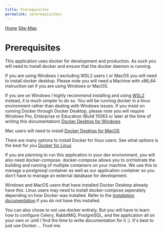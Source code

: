 ```yaml
---
title: Prerequisites
permalink: /prerequisites/
---
```


[Home](../index.md) [Site-Map](documentation_index.md)

# Prerequisites

This application uses docker for development and production. As such you will need to install docker and ensure that the docker daemon is running. 

If you are using Windows ( excluding WSL2 users ) or MacOS you will need to install docker desktop. Please note you will need a Machine with x86_64 instruction set if you are using Windows or MacOS.


If you are on Windows I highly recommend installing and using [WSL2](https://docs.microsoft.com/en-us/windows/wsl/wsl2-install) instead, it is much simpler to do so. You will be running docker in a linux environment rather than dealing with Windows issues.  If you insist on running Docker through Docker Desktop, please note you will require Windows Pro, Enterprise or Education (Build 15063 or later at the time of writing this documentation)
[Docker Desktop for Windows](https://docs.docker.com/docker-for-windows/install/)


Mac users will need to install
[Docker Desktop for MacOS](https://docs.docker.com/docker-for-mac/install/)


There are many options to install Docker for linux users. See what options is the best for you 
[Docker for Linux](https://docs.docker.com/install/)

If you are planning to run this application in your dev environment, you will also need docker-compose. docker-compose allows you to orchistrate the building and running of multiple containers on your machine. We use this to manage a postgresql container as well as our application container so you don't have to manage an external database for development.

Windows and MacOS users that have installed Docker Desktop already have this. Linux users may need to install docker-compose seperately depending on how Docker was installed. Refer to the [installation documentation](https://docs.docker.com/compose/install/) if you do not have this installed. 

You can also chose to not use docker entirely, But you will have to learn how to configure Celery, RabbitMQ, PostgreSQL, and the application all on your own or until I find the time to write documentation for it :). It's best to just use Docker.... Trust me.
